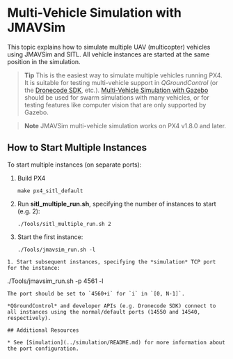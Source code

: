 # Multi-Vehicle Simulation with JMAVSim

This topic explains how to simulate multiple UAV (multicopter) vehicles using JMAVSim and SITL.
All vehicle instances are started at the same position in the simulation.

> **Tip** This is the easiest way to simulate multiple vehicles running PX4.
  It is suitable for testing multi-vehicle support in *QGroundControl* (or the [Dronecode SDK](https://sdk.dronecode.org/en/), etc.).
  [Multi-Vehicle Simulation with Gazebo](../simulation/multi-vehicle-simulation.md) should be used for swarm simulations with many vehicles, or for testing features like computer vision that are only supported by Gazebo.

<span></span>
> **Note** JMAVSim multi-vehicle simulation works on PX4 v1.8.0 and later.


## How to Start Multiple Instances

To start multiple instances (on separate ports):

1. Build PX4
   ```
   make px4_sitl_default
   ```
1. Run **sitl_multiple_run.sh**, specifying the number of instances to start (e.g. 2):
   ```
   ./Tools/sitl_multiple_run.sh 2
   ```
1. Start the first instance:
   ```
   ./Tools/jmavsim_run.sh -l
  ```
1. Start subsequent instances, specifying the *simulation* TCP port for the instance:
   ```
   ./Tools/jmavsim_run.sh -p 4561 -l
   ```
   The port should be set to `4560+i` for `i` in `[0, N-1]`.

*QGroundControl* and developer APIs (e.g. Dronecode SDK) connect to all instances using the normal/default ports (14550 and 14540, respectively).

## Additional Resources

* See [Simulation](../simulation/README.md) for more information about the port configuration.
